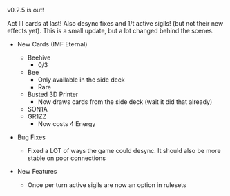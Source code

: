 v0.2.5 is out!

Act III cards at last! Also desync fixes and 1/t active sigils! (but not their new effects yet). This is a small update, but a lot changed behind the scenes.

* New Cards (IMF Eternal)
    * Beehive
        * 0/3
    * Bee
        * Only available in the side deck
        * Rare
    * Busted 3D Printer
        * Now draws cards from the side deck (wait it did that already)
    * SON1A
    * GR1ZZ
        * Now costs 4 Energy

* Bug Fixes
    * Fixed a LOT of ways the game could desync. It should also be more stable on poor connections

* New Features
    * Once per turn active sigils are now an option in rulesets
